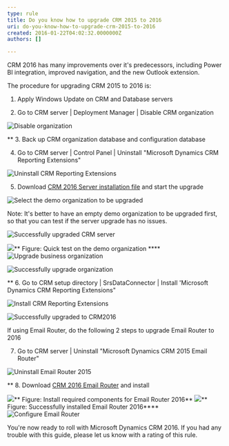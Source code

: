```yaml
---
type: rule
title: Do you know how to upgrade CRM 2015 to 2016
uri: do-you-know-how-to-upgrade-crm-2015-to-2016
created: 2016-01-22T04:02:32.0000000Z
authors: []

---
```


CRM 2016 has many improvements over it's predecessors, including Power BI integration, improved navigation, and the new Outlook extension.



The procedure for upgrading CRM 2015 to 2016 is: 


1. Apply Windows Update on CRM and Database servers

2. Go to CRM server | Deployment Manager | Disable CRM organization

![ Disable organization](disable_org.png)

**
3. Back up CRM organization database and configuration database

4. Go to CRM server | Control Panel | Uninstall "Microsoft Dynamics CRM Reporting Extensions"

![ Uninstall CRM Reporting Extensions](uninstall_reportingextensions.png) 



5. Download [CRM 2016 Server installation file](https://www.microsoft.com/en-us/download/details.aspx?id=50372) and start the upgrade

![ Select the demo organization to be upgraded](upgrade_demoorg.png) 

Note: It's better to have an empty demo organization to be upgraded first, so that you can test if the server upgrade has no issues.

![ Successfully upgraded CRM server](upgrade_successfully.png) 

![](test_demo_org.png)** Figure: Quick test on the demo organization ****
![ Upgrade business organization ](upgrade_businessOrg.png)

![ Successfully upgrade organization ](upgrade_org_successfully.png)

**
6. Go to CRM setup directory | SrsDataConnector | Install 'Microsoft Dynamics CRM Reporting Extensions"

![ Install CRM Reporting Extensions](install_reporting_extensions.png) 

![ Successfully upgraded to CRM2016](upgrade_to_crm2016.png)



If using Email Router, do the following 2 steps to upgrade Email Router to 2016

7. Go to CRM server | Uninstall "Microsoft Dynamics CRM 2015 Email Router"

![ Uninstall Email Router 2015](uninstall_emailRouter.png) 

**
8. Download [CRM 2016 Email Router](https://www.microsoft.com/en-us/download/details.aspx?id=50373) and install

![](install_emailRouter.png)** Figure: Install required components for Email Router 2016**
![](emailRouter_installtionFinish.png)** Figure: Successfully installed Email Router 2016****
![ Configure Email Router ](configurate_emailrouter_2.png) 

You're now ready to roll with Microsoft Dynamics CRM 2016. If you had any trouble with this guide, please let us know with a rating of this rule.
